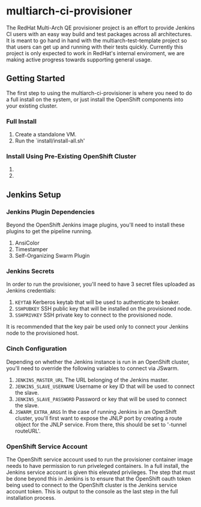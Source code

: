 # multiarch-ci-provisioner
The RedHat Multi-Arch QE provisioner project is an effort to provide Jenkins CI users with an easy way build and test packages across all architectures. It is meant to go hand in hand with the multiarch-test-template project so that users can get up and running with their tests quickly. Currently this project is only expected to work in RedHat's internal enviroment, we are making active progress towards supporting general usage.

## Getting Started
The first step to using the multiarch-ci-provisioner is where you need to do a full install on the system, or just install the OpenShift components into your existing cluster.

### Full Install
1. Create a standalone VM.
2. Run the `install/install-all.sh'

### Install Using Pre-Existing OpenShift Cluster
1. 
2. 

## Jenkins Setup
### Jenkins Plugin Dependencies
Beyond the OpenShift Jenkins image plugins, you'll need to install these plugins to get the pipeline running.
1. AnsiColor
2. Timestamper
3. Self-Organizing Swarm Plugin

### Jenkins Secrets
In order to run the provisioner, you'll need to have 3 secret files uploaded as Jenkins credentials:
1. `KEYTAB`
Kerberos keytab that will be used to authenticate to beaker.
2. `SSHPUBKEY`
SSH public key that will be installed on the provisioned node.
3. `SSHPRIVKEY`
SSH private key to connect to the provisioned node.

It is recommended that the key pair be used only to connect your Jenkins node to the provisioned host.

### Cinch Configuration
Depending on whether the Jenkins instance is run in an OpenShift cluster, you'll need to override the following variables to connect via JSwarm.
1. `JENKINS_MASTER_URL`
The URL belonging of the Jenkins master.
2. `JENKINS_SLAVE_USERNAME`
Username or key ID that will be used to connect the slave.
3. `JENKINS_SLAVE_PASSWORD`
Password or key that will be used to connect the slave.
4. `JSWARM_EXTRA_ARGS`
In the case of running Jenkins in an OpenShift cluster, you'll first want to expose the JNLP port by creating a route object for the JNLP service. From there, this should be set to '-tunnel routeURL'.

### OpenShift Service Account
The OpenShift service account used to run the provisioner container image needs to have permission to run priveleged containers. In a full install, the Jenkins service account is given this elevated privileges. The step that must be done beyond this in Jenkins is to ensure that the OpenShift oauth token being used to connect to the OpenShift cluster is the Jenkins service account token. This is output to the console as the last step in the full installation process.
